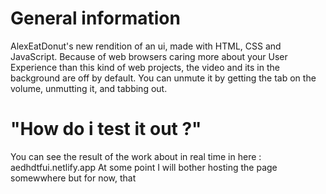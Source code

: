 # General information

AlexEatDonut's new rendition of an ui, made with HTML, CSS and JavaScript.
Because of web browsers caring more about your User Experience than this kind of web projects, the video and its in the background are off by default. You can unmute it by getting the tab on the volume, unmutting it, and tabbing out.

# "How do i test it out ?"

You can see the result of the work about in real time in here : aedhdtfui.netlify.app
At some point I will bother hosting the page somewwhere but for now, that
